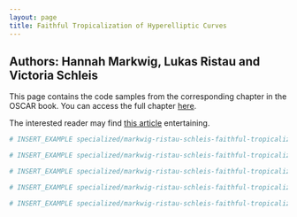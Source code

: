 ```yaml
---
layout: page
title: Faithful Tropicalization of Hyperelliptic Curves
---
```


## Authors: Hannah Markwig, Lukas Ristau and Victoria Schleis

This page contains the code samples from the corresponding chapter in the OSCAR book. You can access the full chapter [here](https://link.springer.com/chapter/10.1007/978-3-031-62127-7_16).

The interested reader may find [this article](https://arxiv.org/pdf/2310.02947) entertaining.

```julia
# INSERT_EXAMPLE specialized/markwig-ristau-schleis-faithful-tropicalization/draw_hypersurface.jlcon
```

```julia
# INSERT_EXAMPLE specialized/markwig-ristau-schleis-faithful-tropicalization/vertices_P2.jlcon
```

```julia
# INSERT_EXAMPLE specialized/markwig-ristau-schleis-faithful-tropicalization/vertices_P1.jlcon
```

```julia
# INSERT_EXAMPLE specialized/markwig-ristau-schleis-faithful-tropicalization/eliminate_xz.jlcon
```

```julia
# INSERT_EXAMPLE specialized/markwig-ristau-schleis-faithful-tropicalization/eliminate_yz.jlcon
```
